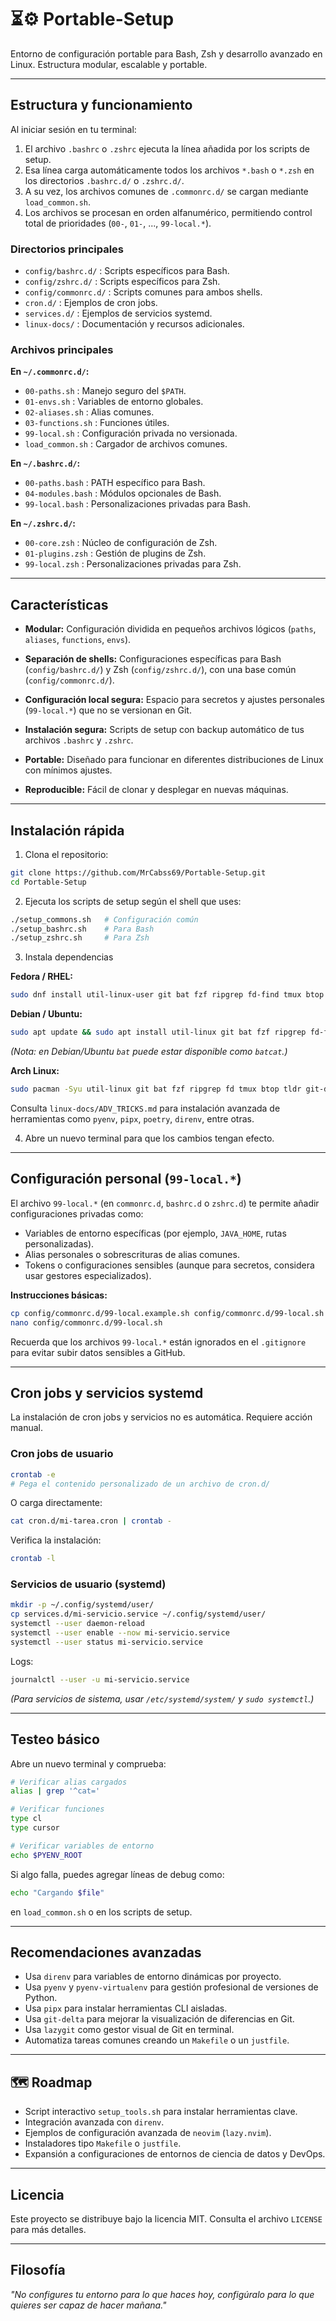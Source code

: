 # ⏳⚙️ Portable-Setup

Entorno de configuración portable para Bash, Zsh y desarrollo avanzado en Linux.  Estructura modular, escalable y portable.


---

## Estructura y funcionamiento

Al iniciar sesión en tu terminal:

1. El archivo `.bashrc` o `.zshrc` ejecuta la línea añadida por los scripts de setup.
2. Esa línea carga automáticamente todos los archivos `*.bash` o `*.zsh` en los directorios `.bashrc.d/` o `.zshrc.d/`.
3. A su vez, los archivos comunes de `.commonrc.d/` se cargan mediante `load_common.sh`.
4. Los archivos se procesan en orden alfanumérico, permitiendo control total de prioridades (`00-`, `01-`, ..., `99-local.*`).

### Directorios principales

- `config/bashrc.d/` : Scripts específicos para Bash.
- `config/zshrc.d/` : Scripts específicos para Zsh.
- `config/commonrc.d/` : Scripts comunes para ambos shells.
- `cron.d/` : Ejemplos de cron jobs.
- `services.d/` : Ejemplos de servicios systemd.
- `linux-docs/` : Documentación y recursos adicionales.

### Archivos principales

**En `~/.commonrc.d/`:**
- `00-paths.sh` : Manejo seguro del `$PATH`.
- `01-envs.sh` : Variables de entorno globales.
- `02-aliases.sh` : Alias comunes.
- `03-functions.sh` : Funciones útiles.
- `99-local.sh` : Configuración privada no versionada.
- `load_common.sh` : Cargador de archivos comunes.

**En `~/.bashrc.d/`:**
- `00-paths.bash` : PATH específico para Bash.
- `04-modules.bash` : Módulos opcionales de Bash.
- `99-local.bash` : Personalizaciones privadas para Bash.

**En `~/.zshrc.d/`:**
- `00-core.zsh` : Núcleo de configuración de Zsh.
- `01-plugins.zsh` : Gestión de plugins de Zsh.
- `99-local.zsh` : Personalizaciones privadas para Zsh.

---

## Características

- **Modular:** Configuración dividida en pequeños archivos lógicos (`paths`, `aliases`, `functions`, `envs`).

- **Separación de shells:** Configuraciones específicas para Bash (`config/bashrc.d/`) y Zsh (`config/zshrc.d/`), con una base común (`config/commonrc.d/`).

- **Configuración local segura:** Espacio para secretos y ajustes personales (`99-local.*`) que no se versionan en Git.

- **Instalación segura:** Scripts de setup con backup automático de tus archivos `.bashrc` y `.zshrc`.

- **Portable:** Diseñado para funcionar en diferentes distribuciones de Linux con mínimos ajustes.

- **Reproducible:** Fácil de clonar y desplegar en nuevas máquinas.

---

## Instalación rápida

1. Clona el repositorio:

```bash
git clone https://github.com/MrCabss69/Portable-Setup.git
cd Portable-Setup
```

2. Ejecuta los scripts de setup según el shell que uses:

```bash
./setup_commons.sh   # Configuración común
./setup_bashrc.sh    # Para Bash
./setup_zshrc.sh     # Para Zsh
```

3. Instala dependencias 

**Fedora / RHEL:**
```bash
sudo dnf install util-linux-user git bat fzf ripgrep fd-find tmux btop tldr git-delta lazygit zoxide
```

**Debian / Ubuntu:**
```bash
sudo apt update && sudo apt install util-linux git bat fzf ripgrep fd-find tmux btop tldr git-delta lazygit zoxide
```
*(Nota: en Debian/Ubuntu `bat` puede estar disponible como `batcat`.)*

**Arch Linux:**
```bash
sudo pacman -Syu util-linux git bat fzf ripgrep fd tmux btop tldr git-delta lazygit zoxide
```

Consulta `linux-docs/ADV_TRICKS.md` para instalación avanzada de herramientas como `pyenv`, `pipx`, `poetry`, `direnv`, entre otras.

4. Abre un nuevo terminal para que los cambios tengan efecto.

---



## Configuración personal (`99-local.*`)

El archivo `99-local.*` (en `commonrc.d`, `bashrc.d` o `zshrc.d`) te permite añadir configuraciones privadas como:

- Variables de entorno específicas (por ejemplo, `JAVA_HOME`, rutas personalizadas).
- Alias personales o sobrescrituras de alias comunes.
- Tokens o configuraciones sensibles (aunque para secretos, considera usar gestores especializados).

**Instrucciones básicas:**

```bash
cp config/commonrc.d/99-local.example.sh config/commonrc.d/99-local.sh
nano config/commonrc.d/99-local.sh
```

Recuerda que los archivos `99-local.*` están ignorados en el `.gitignore` para evitar subir datos sensibles a GitHub.

---

##  Cron jobs y servicios systemd

La instalación de cron jobs y servicios no es automática. Requiere acción manual.

### Cron jobs de usuario

```bash
crontab -e
# Pega el contenido personalizado de un archivo de cron.d/
```

O carga directamente:

```bash
cat cron.d/mi-tarea.cron | crontab -
```

Verifica la instalación:

```bash
crontab -l
```

### Servicios de usuario (systemd)

```bash
mkdir -p ~/.config/systemd/user/
cp services.d/mi-servicio.service ~/.config/systemd/user/
systemctl --user daemon-reload
systemctl --user enable --now mi-servicio.service
systemctl --user status mi-servicio.service
```

Logs:

```bash
journalctl --user -u mi-servicio.service
```

*(Para servicios de sistema, usar `/etc/systemd/system/` y `sudo systemctl`.)*

---

## Testeo básico

Abre un nuevo terminal y comprueba:

```bash
# Verificar alias cargados
alias | grep '^cat='

# Verificar funciones
type cl
type cursor

# Verificar variables de entorno
echo $PYENV_ROOT
```

Si algo falla, puedes agregar líneas de debug como:

```bash
echo "Cargando $file"
```
en `load_common.sh` o en los scripts de setup.

---

## Recomendaciones avanzadas

- Usa `direnv` para variables de entorno dinámicas por proyecto.
- Usa `pyenv` y `pyenv-virtualenv` para gestión profesional de versiones de Python.
- Usa `pipx` para instalar herramientas CLI aisladas.
- Usa `git-delta` para mejorar la visualización de diferencias en Git.
- Usa `lazygit` como gestor visual de Git en terminal.
- Automatiza tareas comunes creando un `Makefile` o un `justfile`.

---

## 🗺️ Roadmap

- Script interactivo `setup_tools.sh` para instalar herramientas clave.
- Integración avanzada con `direnv`.
- Ejemplos de configuración avanzada de `neovim` (`lazy.nvim`).
- Instaladores tipo `Makefile` o `justfile`.
- Expansión a configuraciones de entornos de ciencia de datos y DevOps.

---

## Licencia

Este proyecto se distribuye bajo la licencia MIT. Consulta el archivo `LICENSE` para más detalles.

---

## Filosofía

*"No configures tu entorno para lo que haces hoy, configúralo para lo que quieres ser capaz de hacer mañana."*
